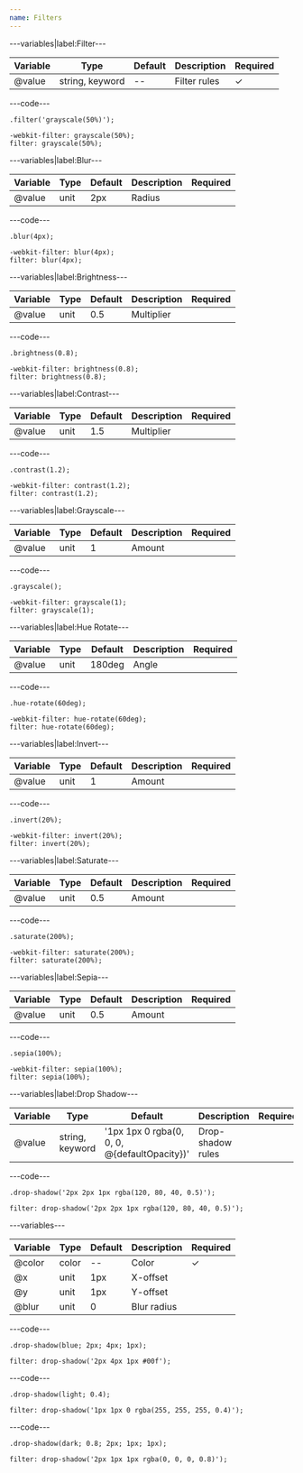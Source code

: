 ```yaml
---
name: Filters
---
```


---variables|label:Filter---

| Variable | Type | Default | Description | Required |
| -- | -- | -- | -- | -- |
| @value | string, keyword | -- | Filter rules | ✓ |

---code---

```less
.filter('grayscale(50%)');
```

```less
-webkit-filter: grayscale(50%);
filter: grayscale(50%);
```

---variables|label:Blur---

| Variable | Type | Default | Description | Required |
| -- | -- | -- | -- | -- |
| @value | unit | 2px | Radius ||

---code---

```less
.blur(4px);
```

```less
-webkit-filter: blur(4px);
filter: blur(4px);
```

---variables|label:Brightness---

| Variable | Type | Default | Description | Required |
| -- | -- | -- | -- | -- |
| @value | unit | 0.5 | Multiplier ||

---code---

```less
.brightness(0.8);
```

```less
-webkit-filter: brightness(0.8);
filter: brightness(0.8);
```

---variables|label:Contrast---

| Variable | Type | Default | Description | Required |
| -- | -- | -- | -- | -- |
| @value | unit | 1.5 | Multiplier ||

---code---

```less
.contrast(1.2);
```

```less
-webkit-filter: contrast(1.2);
filter: contrast(1.2);
```

---variables|label:Grayscale---

| Variable | Type | Default | Description | Required |
| -- | -- | -- | -- | -- |
| @value | unit | 1 | Amount ||

---code---

```less
.grayscale();
```

```less
-webkit-filter: grayscale(1);
filter: grayscale(1);
```

---variables|label:Hue Rotate---

| Variable | Type | Default | Description | Required |
| -- | -- | -- | -- | -- |
| @value | unit | 180deg | Angle ||

---code---

```less
.hue-rotate(60deg);
```

```less
-webkit-filter: hue-rotate(60deg);
filter: hue-rotate(60deg);
```

---variables|label:Invert---

| Variable | Type | Default | Description | Required |
| -- | -- | -- | -- | -- |
| @value | unit | 1 | Amount ||

---code---

```less
.invert(20%);
```

```less
-webkit-filter: invert(20%);
filter: invert(20%);
```

---variables|label:Saturate---

| Variable | Type | Default | Description | Required |
| -- | -- | -- | -- | -- |
| @value | unit | 0.5 | Amount ||

---code---

```less
.saturate(200%);
```

```less
-webkit-filter: saturate(200%);
filter: saturate(200%);
```

---variables|label:Sepia---

| Variable | Type | Default | Description | Required |
| -- | -- | -- | -- | -- |
| @value | unit | 0.5 | Amount ||

---code---

```less
.sepia(100%);
```

```less
-webkit-filter: sepia(100%);
filter: sepia(100%);
```

---variables|label:Drop Shadow---

| Variable | Type | Default | Description | Required |
| -- | -- | -- | -- | -- |
| @value | string, keyword | '1px 1px 0 rgba(0, 0, 0, @{defaultOpacity})' | Drop-shadow rules ||

---code---

```less
.drop-shadow('2px 2px 1px rgba(120, 80, 40, 0.5)');
```

```less
filter: drop-shadow('2px 2px 1px rgba(120, 80, 40, 0.5)');
```

---variables---

| Variable | Type | Default | Description | Required |
| -- | -- | -- | -- | -- |
| @color | color | -- | Color | ✓ |
| @x | unit | 1px | X-offset ||
| @y | unit | 1px | Y-offset ||
| @blur | unit | 0 | Blur radius ||

---code---

```less
.drop-shadow(blue; 2px; 4px; 1px);
```

```less
filter: drop-shadow('2px 4px 1px #00f');
```

---code---

```less
.drop-shadow(light; 0.4);
```

```less
filter: drop-shadow('1px 1px 0 rgba(255, 255, 255, 0.4)');
```

---code---

```less
.drop-shadow(dark; 0.8; 2px; 1px; 1px);
```

```less
filter: drop-shadow('2px 1px 1px rgba(0, 0, 0, 0.8)');
```